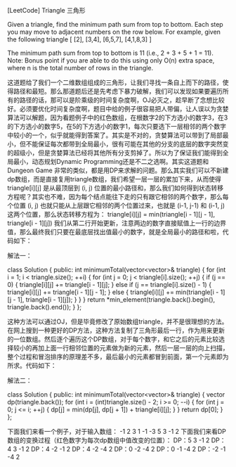 [LeetCode] Triangle 三角形 

 
Given a triangle, find the minimum path sum from top to bottom. Each step you may move to adjacent numbers on the row below.
For example, given the following triangle
[
     [2],
    [3,4],
   [6,5,7],
  [4,1,8,3]
]
 
The minimum path sum from top to bottom is 11 (i.e., 2 + 3 + 5 + 1 = 11).
Note:
Bonus point if you are able to do this using only O(n) extra space, where n is the total number of rows in the triangle.
 
这道题给了我们一个二维数组组成的三角形，让我们寻找一条自上而下的路径，使得路径和最短。那么那道题后还是先考虑下暴力破解，我们可以发现如果要遍历所有的路径的话，那可以是阶乘级的时间复杂度啊，OJ必灭之，趁早断了念想比较好。必须要优化时间复杂度啊，题目中给的例子很容易把人带偏，让人误以为贪婪算法可以解题，因为看题例子中的红色数组，在根数字2的下方选小的数字3，在3的下方选小的数字5，在5的下方选小的数字1，每次只要选下一层相邻的两个数字中较小的一个，似乎就能得到答案了。其实是不对的，贪婪算法可以带到了局部最小，但不能保证每次都带到全局最小，很有可能在其他的分支的底层的数字突然变的超级小，但是贪婪算法已经将其他所有分支剪掉了。所以为了保证我们能得到全局最小，动态规划Dynamic Programming还是不二之选啊。其实这道题和 Dungeon Game 非常的类似，都是用DP来求解的问题。那么其实我们可以不新建dp数组，而是直接复用triangle数组，我们希望一层一层的累加下来，从而使得 triangle[i][j] 是从最顶层到 (i, j) 位置的最小路径和，那么我们如何得到状态转移方程呢？其实也不难，因为每个结点能往下走的只有跟它相邻的两个数字，那么每个位置 (i, j) 也就只能从上层跟它相邻的两个位置过来，也就是 (i-1, j-1) 和 (i-1, j) 这两个位置，那么状态转移方程为：
triangle[i][j] = min(triangle[i - 1][j - 1], triangle[i - 1][j])
我们从第二行开始更新，注意两边的数字直接赋值上一行的边界值，那么最终我们只要在最底层找出值最小的数字，就是全局最小的路径和啦，代码如下：
 
解法一：

class Solution {
public:
    int minimumTotal(vector<vector<int>>& triangle) {
        for (int i = 1; i < triangle.size(); ++i) {
            for (int j = 0; j < triangle[i].size(); ++j) {
                if (j == 0) {
                    triangle[i][j] += triangle[i - 1][j];
                } else if (j == triangle[i].size() - 1) {
                    triangle[i][j] += triangle[i - 1][j - 1];
                } else {
                    triangle[i][j] += min(triangle[i - 1][j - 1], triangle[i - 1][j]);
                }
            }
        }
        return *min_element(triangle.back().begin(), triangle.back().end());
    }
};

 
这种方法可以通过OJ，但是毕竟修改了原始数组triangle，并不是很理想的方法。在网上搜到一种更好的DP方法，这种方法复制了三角形最后一行，作为用来更新的一位数组。然后逐个遍历这个DP数组，对于每个数字，和它之后的元素比较选择较小的再加上面一行相邻位置的元素做为新的元素，然后一层一层的向上扫描，整个过程和冒泡排序的原理差不多，最后最小的元素都冒到前面，第一个元素即为所求。代码如下：
 
解法二： 

class Solution {
public:
    int minimumTotal(vector<vector<int>>& triangle) {
        vector<int> dp(triangle.back());
        for (int i = (int)triangle.size() - 2; i >= 0; --i) {
            for (int j = 0; j <= i; ++j) {
                dp[j] = min(dp[j], dp[j + 1]) + triangle[i][j];
            }
        }
        return dp[0];
    }
};

 
下面我们来看一个例子，对于输入数组：
     -1
    2   3
  1  -1  -3
5   3   -1   2
下面我们来看DP数组的变换过程（红色数字为每次dp数组中值改变的位置）：
DP：5  3  -1  2
DP：4  3  -1  2
DP：4  -2  -1  2
DP：4  -2  -4  2
DP：0  -2  -4  2
DP：0  -1  -4  2
DP：-2  -1  -4  2